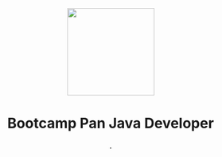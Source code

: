 <div align="center">
<img src="https://hermes.digitalinnovation.one/tracks/608ecefd-1d10-42ea-9f58-3e7a4548ab3e.png" width="175px"> 
</div>
<h1 align="center">Bootcamp Pan Java Developer</h1>
<h4 align="center">.</h4>

